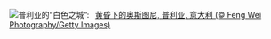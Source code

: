 ![](https://www.bing.com/th?id=OHR.ItalyOstuni_ZH-CN8306220080_UHD.jpg&w=1000)普利亚的“白色之城”:&nbsp;&ensp;[黄昏下的奥斯图尼, 普利亚, 意大利 (© Feng Wei Photography/Getty Images)](https://www.bing.com/th?id=OHR.ItalyOstuni_ZH-CN8306220080_UHD.jpg)
<br><br/>
